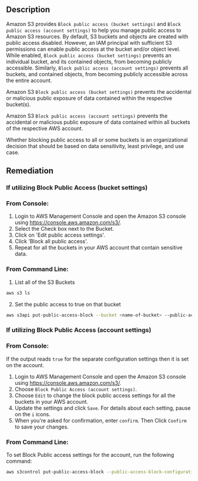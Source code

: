 ## Description

Amazon S3 provides `Block public access (bucket settings)` and `Block public access (account settings)` to help you manage public access to Amazon S3 resources. By default, S3 buckets and objects are created with public access disabled. However, an IAM principal with sufficient S3 permissions can enable public access at the bucket and/or object level. While enabled, `Block public access (bucket settings)` prevents an individual bucket, and its contained objects, from becoming publicly accessible. Similarly, `Block public access (account settings)` prevents all buckets, and contained objects, from becoming publicly accessible across the entire account.

Amazon S3 `Block public access (bucket settings)` prevents the accidental or malicious public exposure of data contained within the respective bucket(s).

Amazon S3 `Block public access (account settings)` prevents the accidental or malicious public exposure of data contained within all buckets of the respective AWS account.

Whether blocking public access to all or some buckets is an organizational decision that should be based on data sensitivity, least privilege, and use case.

## Remediation

### If utilizing Block Public Access (bucket settings)

### From Console:

1. Login to AWS Management Console and open the Amazon S3 console using https://console.aws.amazon.com/s3/.
2. Select the Check box next to the Bucket.
3. Click on 'Edit public access settings'.
4. Click 'Block all public access'.
5. Repeat for all the buckets in your AWS account that contain sensitive data.

### From Command Line:

1. List all of the S3 Buckets

```bash
aws s3 ls
```

2. Set the public access to true on that bucket

```bash
aws s3api put-public-access-block --bucket <name-of-bucket> --public-access-block-configuration "BlockPublicAcls=true,IgnorePublicAcls=true,BlockPublicPolicy=true,RestrictPublicBuckets=true"
```

### If utilizing Block Public Access (account settings)

### From Console:

If the output reads `true` for the separate configuration settings then it is set on the account.

1. Login to AWS Management Console and open the Amazon S3 console using https://console.aws.amazon.com/s3/.
2. Choose `Block Public Access (account settings)`.
3. Choose `Edit` to change the block public access settings for all the buckets in your AWS account.
4. Update the settings and click `Save`. For details about each setting, pause on the `i` icons.
5. When you're asked for confirmation, enter `confirm`. Then Click `Confirm` to save your changes.

### From Command Line:

To set Block Public access settings for the account, run the following command:

```bash
aws s3control put-public-access-block --public-access-block-configuration BlockPublicAcls=true,IgnorePublicAcls=true, BlockPublicPolicy=true, RestrictPublicBuckets=true --account-id <account-id>
```
